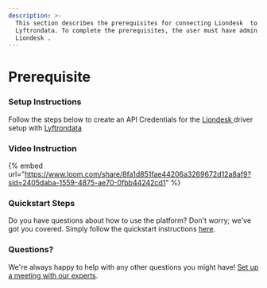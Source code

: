 ```yaml
---
description: >-
  This section describes the prerequisites for connecting Liondesk  to
  Lyftrondata. To complete the prerequisites, the user must have admin access to
  Liondesk .
---
```


# Prerequisite

### Setup Instructions

Follow the steps below to create an API Credentials for the [Liondesk ](https://www.lyftrondata.com/integration/sales-analytics/Lion-desk/)driver setup with [Lyftrondata](https://www.lyftrondata.com)

### Video Instruction

{% embed url="https://www.loom.com/share/8fa1d851fae44206a3269672d12a8af9?sid=2405daba-1559-4875-ae70-0fbb44242cd1" %}

### Quickstart Steps

Do you have questions about how to use the platform? Don't worry; we've got you covered. Simply follow the quickstart instructions [here](./).

### Questions? <a href="#questions" id="questions"></a>

We're always happy to help with any other questions you might have! [Set up a meeting with our experts](https://www.lyftrondata.com/book-a-meeting/).
